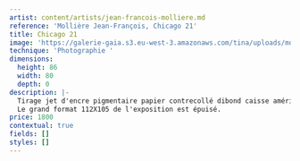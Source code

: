 ```yaml
---
artist: content/artists/jean-francois-molliere.md
reference: 'Mollière Jean-François, Chicago 21'
title: Chicago 21
image: 'https://galerie-gaia.s3.eu-west-3.amazonaws.com/tina/uploads/molliere-jean-francois/galerie-gaia-jean-francois-molliere-chicago-21-86x80-light.jpg'
technique: 'Photographie '
dimensions:
  height: 86
  width: 80
  depth: 0
description: |-
  Tirage jet d'encre pigmentaire papier contrecollé dibond caisse américaine noire 1/10  
  Le grand format 112X105 de l'exposition est épuisé.
price: 1800
contextual: true
fields: []
styles: []
---
```


